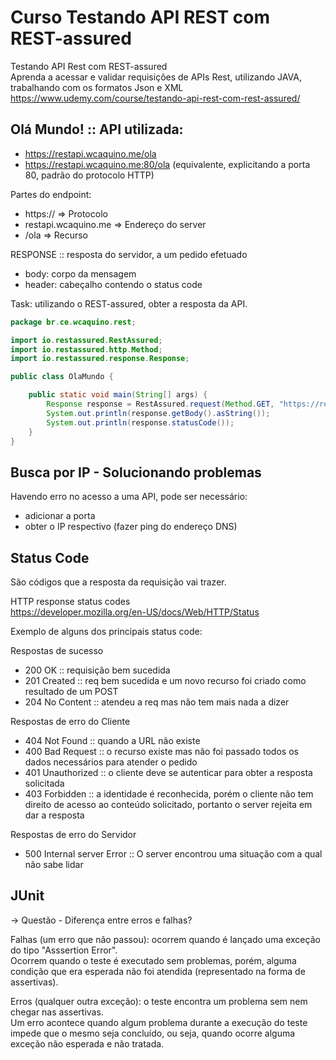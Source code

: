 # Curso Testando API REST com REST-assured

Testando API Rest com REST-assured  
Aprenda a acessar e validar requisições de APIs Rest, utilizando JAVA, trabalhando com os formatos Json e XML  
https://www.udemy.com/course/testando-api-rest-com-rest-assured/

## Olá Mundo! :: API utilizada:

- https://restapi.wcaquino.me/ola
- https://restapi.wcaquino.me:80/ola (equivalente, explicitando a porta 80, padrão do protocolo HTTP)

Partes do endpoint:
- https://              => Protocolo
- restapi.wcaquino.me   => Endereço do server
- /ola                  => Recurso

RESPONSE :: resposta do servidor, a um pedido efetuado
- body: corpo da mensagem
- header: cabeçalho contendo o status code

Task: utilizando o REST-assured, obter a resposta da API.

```java
package br.ce.wcaquino.rest;

import io.restassured.RestAssured;
import io.restassured.http.Method;
import io.restassured.response.Response;

public class OlaMundo {

    public static void main(String[] args) {
        Response response = RestAssured.request(Method.GET, "https://restapi.wcaquino.me/ola");
        System.out.println(response.getBody().asString());
        System.out.println(response.statusCode());
    }
}
```

## Busca por IP - Solucionando problemas

Havendo erro no acesso a uma API, pode ser necessário:
- adicionar a porta
- obter o IP respectivo (fazer ping do endereço DNS)

## Status Code

São códigos que a resposta da requisição vai trazer.

HTTP response status codes  
https://developer.mozilla.org/en-US/docs/Web/HTTP/Status

Exemplo de alguns dos principais status code:

Respostas de sucesso
- 200 OK :: requisição bem sucedida
- 201 Created :: req bem sucedida e um novo recurso foi criado como resultado de um POST
- 204 No Content :: atendeu a req mas não tem mais nada a dizer

Respostas de erro do Cliente
- 404 Not Found :: quando a URL não existe
- 400 Bad Request :: o recurso existe mas não foi passado todos os dados necessários para atender o pedido
- 401 Unauthorized :: o cliente deve se autenticar para obter a resposta solicitada
- 403 Forbidden :: a identidade é reconhecida, porém o cliente não tem direito de acesso ao conteúdo solicitado, portanto o server rejeita em dar a resposta

Respostas de erro do Servidor
- 500 Internal server Error :: O server encontrou uma situação com a qual não sabe lidar

## JUnit

-> Questão - Diferença entre erros e falhas?

Falhas (um erro que não passou): ocorrem quando é lançado uma exceção do tipo "Asssertion Error".  
Ocorrem quando o teste é executado sem problemas, porém, alguma condição que era esperada não foi atendida (representado na forma de assertivas).

Erros (qualquer outra exceção): o teste encontra um problema sem nem chegar nas assertivas.  
Um erro acontece quando algum problema durante a execução do teste impede que o mesmo seja concluído, ou seja, quando ocorre alguma exceção não esperada e não tratada.
